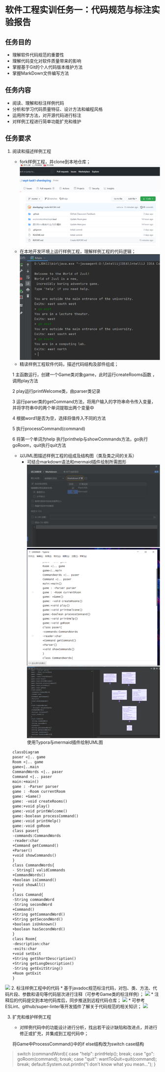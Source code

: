 # 软件工程实训任务一：代码规范与标注实验报告

## 任务目的
* 理解软件代码规范的重要性
* 理解代码变化对软件质量带来的影响
* 掌握基于Git的个人代码版本维护方法
* 掌握MarkDown文件编写方法

## 任务内容
* 阅读、理解和标注样例代码
* 分析和学习代码质量特征、设计方法和编程风格
* 运用所学方法，对开源代码进行标注
* 对样例工程进行简单功能扩充和维护

## 任务要求
1. 阅读和描述样例工程
    * fork样例工程，并clone到本地仓库；
      ![](reportpicture/1.PNG)
    * 在本地开发环境上运行样例工程，理解样例工程的代码逻辑；
      ![](reportpicture/2.PNG)
    * 精读样例工程软件代码，描述代码结构及部件组成；
   
     1 主函数运行，创建一个Game类对象game，此时运行createRooms函数 ，调用play方法
      
      2 play运行printWelcome类，由parser类记录
      
      3 运行parser类的getCommand方法，将用户输入的字符串命令传入变量，并将字符串中的两个单词提取出两个变量中
      
      4 根据word1是否为空，选择将值传入不同的方法
      
      5 执行processCommand(command)
      
      6 将第一个单词为help 执行printhelp与showCommands方法，go执行goRoom，quit执行quit方法
      
    * 以UML图描述样例工程的组成及结构图（类及类之间的关系）
        * 可结合markdown语法和mermaid插件绘制所需图形
          ![](reportpicture/6.PNG)
          ![](reportpicture/8.PNG)
          ![](reportpicture/7.PNG)
          使用Typora与mermaid插件绘制UML图
   ```mermaid
   classDiagram
   paser <|.. game
   Room <|.. game
   game<|..main
   CommandWords <|.. paser
   Command <|.. paser
   main:+main()
   game : -Parser parser
   game : -Room currentRoom
   game: +Game() 
   game: -void createRooms()
   game:+void play() 
   game:-void printWelcome()
   game:-boolean processCommand()
   game:-void printHelp()
   game:-void goRoom
   class paser{
   -commands:CommandWords
   -reader:char
   +Command getCommand()
   +Parser()
   +void showCommands()
   }
   class CommandWords{
   - String[] validCommands
   +CommandWords()
   +boolean isCommand()
   +void showAll()
   }
   class Command{
   -String commandWord
   -String secondWord
   +Command()
   +String getCommandWord()
   +String getSecondWord()
   +boolean isUnknown()
   +boolean hasSecondWord()
   }
   class Room{
   -description:char
   -exits:char
   +void setExit
   +String getShortDescription()
   +String getLongDescription()
   -String getExitString()
   +Room getExit
   }

![](reportpicture/9.PNG)
2. 标注样例工程中的代码
    * 基于javadoc规范标注代码，对包、类、方法、代码片段、参数和语句等代码层次进行注释（可参考Game类的标注样例）；
      ![](reportpicture/4.PNG)
    * 注释后的代码提交到本地代码库后，同步推送到远程代码仓库；
      ![](reportpicture/10.PNG)
    * 可参考ESLint、github/super-linter等开发插件了解关于代码规范的相关知识；
      ![](reportpicture/5.PNG)
   

3. 扩充和维护样例工程
    * 对样例代码中的功能设计进行分析，找出若干设计缺陷和改进点，并进行修正或扩充，并集成到工程代码中；

   将Game中ProcessCommand()中的if else结构改为switch case结构
> switch (commandWord){
case "help":
printHelp();
break;
case "go":
goRoom(command);
break;
case "quit":
wantToQuit=quit(command);
break;
default:System.out.println("I don't know what you mean...");
}
>